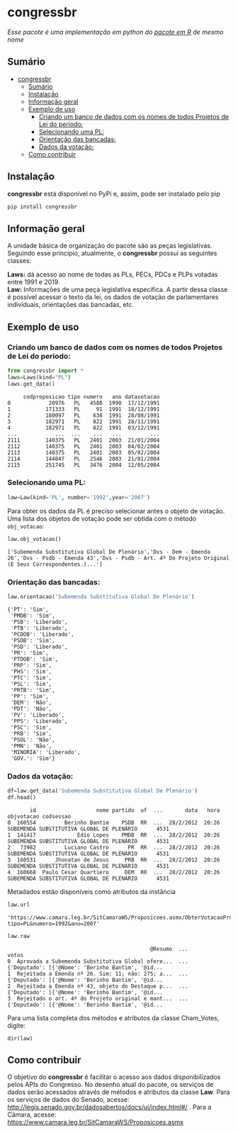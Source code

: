 # congressbr
*Esse pacote é uma implementação em python do [pacote em R](https://github.com/duarteguilherme/congressbr) de mesmo nome*

Sumário
-----------------

<!-- vim-markdown-toc GFM -->

- [congressbr](#congressbr)
  - [Sumário](#sumário)
  - [Instalação](#instalação)
  - [Informação geral](#informação-geral)
  - [Exemplo de uso](#exemplo-de-uso)
    - [Criando um banco de dados com os nomes de todos Projetos de Lei do período:](#criando-um-banco-de-dados-com-os-nomes-de-todos-projetos-de-lei-do-período)
    - [Selecionando uma PL:](#selecionando-uma-pl)
    - [Orientação das bancadas:](#orientação-das-bancadas)
    - [Dados da votação:](#dados-da-votação)
  - [Como contribuir](#como-contribuir)

## Instalação

**congressbr** está disponível no PyPi e, assim, pode ser instalado pelo pip

```bash
pip install congressbr
```

## Informação geral

A unidade básica de organização do pacote são as peças legislativas. Seguindo esse princípio, atualmente, o **congressbr** possui as seguintes classes:

**Laws:** dá acesso ao nome de todas as PLs, PECs, PDCs e PLPs votadas entre 1991 e 2019. <br>
**Law:** Informações de uma peça legislativa específica. A partir dessa classe é possível acessar o texto da lei, os dados de votação de parlamentares individuais, orientações das bancadas, etc.
## Exemplo de uso

### Criando um banco de dados com os nomes de todos Projetos de Lei do período:
```python
from congressbr import *
laws=Laws(kind="PL")
laws.get_data()
```
```
     codproposicao tipo numero   ano datavotacao
0            20976   PL   4580  1990  17/12/1991
1           171333   PL     91  1991  18/12/1991
2           180097   PL    638  1991  28/08/1991
3           182971   PL    822  1991  28/11/1991
4           182971   PL    822  1991  03/12/1991
...            ...  ...    ...   ...         ...
2111        140375   PL   2401  2003  21/01/2004
2112        140375   PL   2401  2003  04/02/2004
2113        140375   PL   2401  2003  05/02/2004
2114        144047   PL   2546  2003  21/01/2004
2115        251745   PL   3476  2004  12/05/2004
```
### Selecionando uma PL:
```python
law=Law(kind='PL', number='1992',year='2007')
```
Para obter os dados da PL é preciso selecionar antes o objeto de votação. Uma lista dos objetos de votação pode ser obtida com o método `obj_votacao`:

```python
law.obj_votacao()
```

```
['Subemenda Substitutiva Global De Plenário','Dvs - Dem - Emenda 26','Dvs - Psdb - Emenda 43','Dvs - Psdb - Art. 4º Do Projeto Original (E Seus Correspondentes.)...']
```

### Orientação das bancadas:
```python
law.orientacao('Subemenda Substitutiva Global De Plenário')
```

```
{'PT': 'Sim',
 'PMDB': 'Sim',
 'PSB': 'Liberado',
 'PTB': 'Liberado',
 'PCDOB': 'Liberado',
 'PSDB': 'Sim',
 'PSD': 'Liberado',
 'PR': 'Sim',
 'PTDOB': 'Sim',
 'PRP': 'Sim',
 'PHS': 'Sim',
 'PTC': 'Sim',
 'PSL': 'Sim',
 'PRTB': 'Sim',
 'PP': 'Sim',
 'DEM': 'Não',
 'PDT': 'Não',
 'PV': 'Liberado',
 'PPS': 'Liberado',
 'PSC': 'Sim',
 'PRB': 'Sim',
 'PSOL': 'Não',
 'PMN': 'Não',
 'MINORIA': 'Liberado',
 'GOV.': 'Sim'}
```

### Dados da votação:
```python
df=law.get_data('Subemenda Substitutiva Global De Plenário')
df.head()
```

```
       id                   nome partido  uf  ...       data   hora                                 objvotacao codsessao
0  160554         Berinho Bantim    PSDB  RR  ...  28/2/2012  20:26  SUBEMENDA SUBSTITUTIVA GLOBAL DE PLENÁRIO      4531
1  141417             Edio Lopes    PMDB  RR  ...  28/2/2012  20:26  SUBEMENDA SUBSTITUTIVA GLOBAL DE PLENÁRIO      4531
2   73982         Luciano Castro      PR  RR  ...  28/2/2012  20:26  SUBEMENDA SUBSTITUTIVA GLOBAL DE PLENÁRIO      4531
3  160531      Jhonatan de Jesus     PRB  RR  ...  28/2/2012  20:26  SUBEMENDA SUBSTITUTIVA GLOBAL DE PLENÁRIO      4531
4  160668  Paulo Cesar Quartiero     DEM  RR  ...  28/2/2012  20:26  SUBEMENDA SUBSTITUTIVA GLOBAL DE PLENÁRIO      4531
```


Metadados estão disponíveis como atributos da instância


```python
law.url
```
```
'https://www.camara.leg.br/SitCamaraWS/Proposicoes.asmx/ObterVotacaoProposicao?tipo=PL&numero=1992&ano=2007'
```


```python
law.raw
```
```
                                             @Resumo  ...                                              votos
0  Aprovada a Subemenda Substitutiva Global ofere...  ...  {'Deputado': [{'@Nome': 'Berinho Bantim', '@id...
1  Rejeitada a Emenda nº 26. Sim: 11; não: 275; a...  ...  {'Deputado': [{'@Nome': 'Berinho Bantim', '@id...
2  Rejeitada a Emenda nº 43, objeto do Destaque p...  ...  {'Deputado': [{'@Nome': 'Berinho Bantim', '@id...
3  Rejeitado o art. 4º do Projeto original e mant...  ...  {'Deputado': [{'@Nome': 'Berinho Bantim', '@id...
```
Para uma lista completa dos métodos e atributos da classe Cham_Votes, digite:

```
dir(law)
```

## Como contribuir

O objetivo do **congressbr** é facilitar o acesso aos dados disponibilizados pelos APIs do Congresso. No desenho atual do pacote, os serviços de dados serão acessados através de métodos e atributos da classe **Law**. Para os serviços de dados do Senado, acesse: http://legis.senado.gov.br/dadosabertos/docs/ui/index.html#/ . Para a Câmara, acesse: https://www.camara.leg.br/SitCamaraWS/Proposicoes.asmx